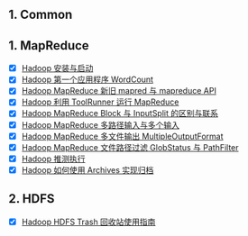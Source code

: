 
## 1. Common

## 1. MapReduce

- [x] [Hadoop 安装与启动](https://smartsi.blog.csdn.net/article/details/53454430)
- [x] [Hadoop 第一个应用程序 WordCount](https://smartsi.blog.csdn.net/article/details/125581593)
- [x] [Hadoop MapReduce 新旧 mapred 与 mapreduce API](https://smartsi.blog.csdn.net/article/details/125954508)
- [x] [Hadoop 利用 ToolRunner 运行 MapReduce](https://smartsi.blog.csdn.net/article/details/125587610)
- [x] [Hadoop MapReduce Block 与 InputSplit 的区别与联系](https://smartsi.blog.csdn.net/article/details/125960618)
- [x] [Hadoop MapReduce 多路径输入与多个输入](https://smartsi.blog.csdn.net/article/details/54343202)
- [x] [Hadoop MapReduce 多文件输出 MultipleOutputFormat](https://smartsi.blog.csdn.net/article/details/125951366)
- [x] [Hadoop MapReduce 文件路径过滤 GlobStatus 与 PathFilter](https://smartsi.blog.csdn.net/article/details/126112375)
- [x] [Hadoop 推测执行](https://smartsi.blog.csdn.net/article/details/125631879)
- [x] [Hadoop 如何使用 Archives 实现归档](https://smartsi.blog.csdn.net/article/details/53889284)

## 2. HDFS

- [x] [Hadoop HDFS Trash 回收站使用指南](https://smartsi.blog.csdn.net/article/details/78869778)
